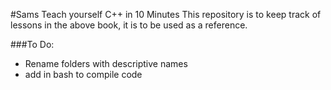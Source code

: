 #Sams Teach yourself C++ in 10 Minutes
This repository is to keep track of lessons in the above book, it is to be used as a reference. 

###To Do:
- Rename folders with descriptive names
- add in bash to compile code 
